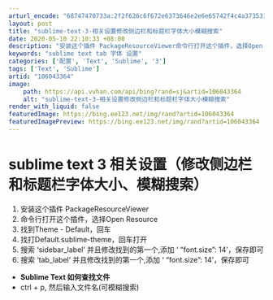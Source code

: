 ```yaml
---
arturl_encode: "68747470733a:2f2f626c6f672e6373646e2e6e65742f4c4a3735313939392f:61727469636c652f64657461696c732f313036303433333634"
layout: post
title: "sublime-text-3-相关设置修改侧边栏和标题栏字体大小模糊搜索"
date: 2020-05-10 22:10:33 +08:00
description: "安装这个插件 PackageResourceViewer命令行打开这个插件，选择Open Resou"
keywords: "sublime text tab 字体 设置"
categories: ['配置', 'Text', 'Sublime', '3']
tags: ['Text', 'Sublime']
artid: "106043364"
image:
    path: https://api.vvhan.com/api/bing?rand=sj&artid=106043364
    alt: "sublime-text-3-相关设置修改侧边栏和标题栏字体大小模糊搜索"
render_with_liquid: false
featuredImage: https://bing.ee123.net/img/rand?artid=106043364
featuredImagePreview: https://bing.ee123.net/img/rand?artid=106043364
---
```


# sublime text 3 相关设置（修改侧边栏和标题栏字体大小、模糊搜索）

1. 安装这个插件 PackageResourceViewer
2. 命令行打开这个插件，选择Open Resource
3. 找到Theme - Default，回车
4. 找打Default.sublime-theme，回车打开
5. 搜索 ‘sidebar_label’ 并且修改找到的第一个,添加 ‘ “font.size”: 14’，保存即可
6. 搜索 ‘tab_label’ 并且修改找到的第一个,添加 ‘ “font.size”: 14’，保存即可

* **Sublime Text 如何查找文件**
* ctrl + p, 然后输入文件名(可模糊搜索)